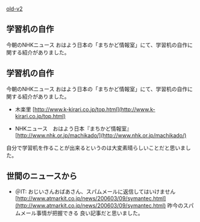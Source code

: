 [old-v2](ig060309-orig.html)

## 学習机の自作

今朝のNHKニュース おはよう日本の「まちかど情報室」にて、学習机の自作に関する紹介がありました。


## 学習机の自作

今朝のNHKニュース おはよう日本の「まちかど情報室」にて、学習机の自作に関する紹介がありました。


* 木楽里
  [http://www.k-kirari.co.jp/top.html](http://www.k-kirari.co.jp/top.html)
  
* NHKニュース　おはよう日本『まちかど情報室』
  [http://www.nhk.or.jp/machikado/](http://www.nhk.or.jp/machikado/)

自分で学習机を作ることが出来るというのは大変素晴らしいことだと思いました。

## 世間のニュースから


* ＠IT: おじいさんおばあさん、スパムメールに返信してはいけません
  [http://www.atmarkit.co.jp/news/200603/09/symantec.html](http://www.atmarkit.co.jp/news/200603/09/symantec.html)
  昨今のスパムメール事情が把握できる 良い記事だと思いました。